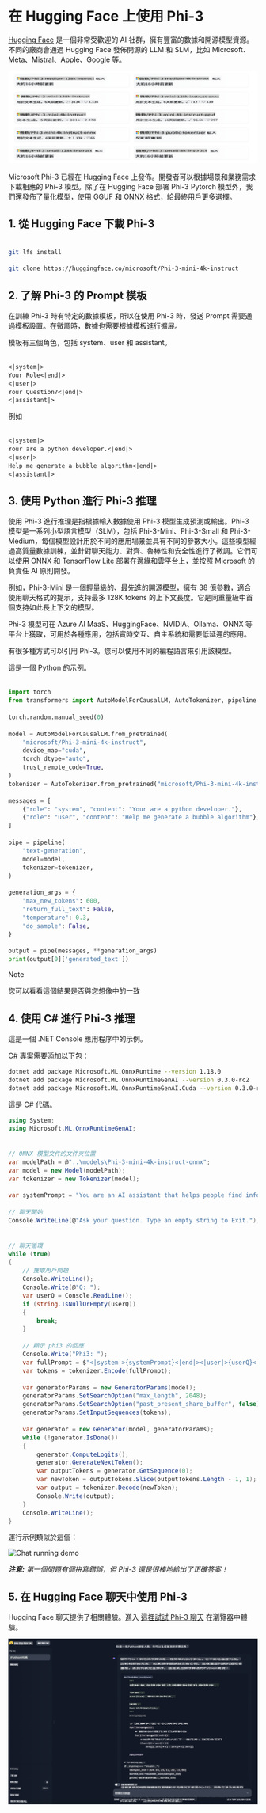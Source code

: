 # **在 Hugging Face 上使用 Phi-3**

[Hugging Face](https://huggingface.co/) 是一個非常受歡迎的 AI 社群，擁有豐富的數據和開源模型資源。不同的廠商會通過 Hugging Face 發佈開源的 LLM 和 SLM，比如 Microsoft、Meta、Mistral、Apple、Google 等。

![Phi3](../../../../translated_images/Hg_Phi3.dc94956455e775c886b69f7430a05b7a42aab729a81fa4083c906812edb475f8.tw.png)

Microsoft Phi-3 已經在 Hugging Face 上發佈。開發者可以根據場景和業務需求下載相應的 Phi-3 模型。除了在 Hugging Face 部署 Phi-3 Pytorch 模型外，我們還發佈了量化模型，使用 GGUF 和 ONNX 格式，給最終用戶更多選擇。

## **1. 從 Hugging Face 下載 Phi-3**

```bash

git lfs install 

git clone https://huggingface.co/microsoft/Phi-3-mini-4k-instruct

```

## **2. 了解 Phi-3 的 Prompt 模板**

在訓練 Phi-3 時有特定的數據模板，所以在使用 Phi-3 時，發送 Prompt 需要通過模板設置。在微調時，數據也需要根據模板進行擴展。

模板有三個角色，包括 system、user 和 assistant。

```txt

<|system|>
Your Role<|end|>
<|user|>
Your Question?<|end|>
<|assistant|>

```

例如

```txt

<|system|>
Your are a python developer.<|end|>
<|user|>
Help me generate a bubble algorithm<|end|>
<|assistant|>

```

## **3. 使用 Python 進行 Phi-3 推理**

使用 Phi-3 進行推理是指根據輸入數據使用 Phi-3 模型生成預測或輸出。Phi-3 模型是一系列小型語言模型（SLM），包括 Phi-3-Mini、Phi-3-Small 和 Phi-3-Medium，每個模型設計用於不同的應用場景並具有不同的參數大小。這些模型經過高質量數據訓練，並針對聊天能力、對齊、魯棒性和安全性進行了微調。它們可以使用 ONNX 和 TensorFlow Lite 部署在邊緣和雲平台上，並按照 Microsoft 的負責任 AI 原則開發。

例如，Phi-3-Mini 是一個輕量級的、最先進的開源模型，擁有 38 億參數，適合使用聊天格式的提示，支持最多 128K tokens 的上下文長度。它是同重量級中首個支持如此長上下文的模型。

Phi-3 模型可在 Azure AI MaaS、HuggingFace、NVIDIA、Ollama、ONNX 等平台上獲取，可用於各種應用，包括實時交互、自主系統和需要低延遲的應用。

有很多種方式可以引用 Phi-3。您可以使用不同的編程語言來引用該模型。

這是一個 Python 的示例。

```python

import torch
from transformers import AutoModelForCausalLM, AutoTokenizer, pipeline

torch.random.manual_seed(0)

model = AutoModelForCausalLM.from_pretrained(
    "microsoft/Phi-3-mini-4k-instruct", 
    device_map="cuda", 
    torch_dtype="auto", 
    trust_remote_code=True, 
)
tokenizer = AutoTokenizer.from_pretrained("microsoft/Phi-3-mini-4k-instruct")

messages = [
    {"role": "system", "content": "Your are a python developer."},
    {"role": "user", "content": "Help me generate a bubble algorithm"},
]

pipe = pipeline(
    "text-generation",
    model=model,
    tokenizer=tokenizer,
)

generation_args = {
    "max_new_tokens": 600,
    "return_full_text": False,
    "temperature": 0.3,
    "do_sample": False,
}

output = pipe(messages, **generation_args)
print(output[0]['generated_text'])


```

> [!NOTE]
> 您可以看看這個結果是否與您想像中的一致

## **4. 使用 C# 進行 Phi-3 推理**

這是一個 .NET Console 應用程序中的示例。

C# 專案需要添加以下包：

```bash
dotnet add package Microsoft.ML.OnnxRuntime --version 1.18.0
dotnet add package Microsoft.ML.OnnxRuntimeGenAI --version 0.3.0-rc2
dotnet add package Microsoft.ML.OnnxRuntimeGenAI.Cuda --version 0.3.0-rc2
```

這是 C# 代碼。

```csharp
using System;
using Microsoft.ML.OnnxRuntimeGenAI;


// ONNX 模型文件的文件夾位置
var modelPath = @"..\models\Phi-3-mini-4k-instruct-onnx";
var model = new Model(modelPath);
var tokenizer = new Tokenizer(model);

var systemPrompt = "You are an AI assistant that helps people find information. Answer questions using a direct style. Do not share more information that the requested by the users.";

// 聊天開始
Console.WriteLine(@"Ask your question. Type an empty string to Exit.");


// 聊天循環
while (true)
{
    // 獲取用戶問題
    Console.WriteLine();
    Console.Write(@"Q: ");
    var userQ = Console.ReadLine();    
    if (string.IsNullOrEmpty(userQ))
    {
        break;
    }

    // 顯示 phi3 的回應
    Console.Write("Phi3: ");
    var fullPrompt = $"<|system|>{systemPrompt}<|end|><|user|>{userQ}<|end|><|assistant|>";
    var tokens = tokenizer.Encode(fullPrompt);

    var generatorParams = new GeneratorParams(model);
    generatorParams.SetSearchOption("max_length", 2048);
    generatorParams.SetSearchOption("past_present_share_buffer", false);
    generatorParams.SetInputSequences(tokens);

    var generator = new Generator(model, generatorParams);
    while (!generator.IsDone())
    {
        generator.ComputeLogits();
        generator.GenerateNextToken();
        var outputTokens = generator.GetSequence(0);
        var newToken = outputTokens.Slice(outputTokens.Length - 1, 1);
        var output = tokenizer.Decode(newToken);
        Console.Write(output);
    }
    Console.WriteLine();
}
```

運行示例類似於這個：

![Chat running demo](../../../../imgs/02/csharp/20SampleConsole.gif)

***注意:** 第一個問題有個拼寫錯誤，但 Phi-3 還是很棒地給出了正確答案！*

## **5. 在 Hugging Face 聊天中使用 Phi-3**

Hugging Face 聊天提供了相關體驗。進入 [這裡試試 Phi-3 聊天](https://huggingface.co/chat/models/microsoft/Phi-3-mini-4k-instruct) 在瀏覽器中體驗。

![Hg_Chat](../../../../translated_images/Hg_Chat.6ca1ac61a91bc770f0fb8043586eaf117397de78a5f3c77dac81a6f115c5347c.tw.png)

